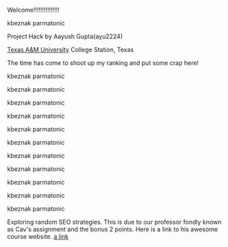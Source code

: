 Welcome!!!!!!!!!!!!!!!

kbeznak parmatonic 

Project Hack by Aayush Gupta(ayu2224)

[Texas A&M University](https://www.tamu.edu/)
College Station, Texas 

The time has come to shoot up my ranking and put some crap here! 

kbeznak parmatonic 

kbeznak parmatonic 

kbeznak parmatonic 

kbeznak parmatonic 

kbeznak parmatonic 

kbeznak parmatonic 

kbeznak parmatonic 

kbeznak parmatonic 

kbeznak parmatonic 

kbeznak parmatonic 

kbeznak parmatonic 

Exploring random SEO strategies. This is due to our professor fondly known as Cav's assignment and the bonus 2 points. Here is a link to his awesome course website.
[a link](http://courses.cse.tamu.edu/caverlee/csce670/)

